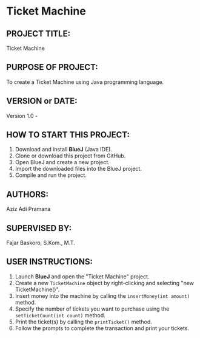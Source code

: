 # Ticket Machine

## PROJECT TITLE:
Ticket Machine

## PURPOSE OF PROJECT:
To create a Ticket Machine using Java programming language.

## VERSION or DATE:
Version 1.0 - 

## HOW TO START THIS PROJECT:
1. Download and install **BlueJ** (Java IDE).
2. Clone or download this project from GitHub.
3. Open BlueJ and create a new project.
4. Import the downloaded files into the BlueJ project.
5. Compile and run the project.

## AUTHORS:
Aziz Adi Pramana

## SUPERVISED BY:
Fajar Baskoro, S.Kom., M.T.

## USER INSTRUCTIONS:
1. Launch **BlueJ** and open the "Ticket Machine" project.
2. Create a new `TicketMachine` object by right-clicking and selecting "new TicketMachine()".
3. Insert money into the machine by calling the `insertMoney(int amount)` method.
4. Specify the number of tickets you want to purchase using the `setTicketCount(int count)` method.
5. Print the ticket(s) by calling the `printTicket()` method.
6. Follow the prompts to complete the transaction and print your tickets.
